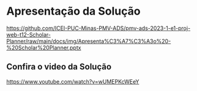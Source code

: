 


# Apresentação da Solução

https://github.com/ICEI-PUC-Minas-PMV-ADS/pmv-ads-2023-1-e1-proj-web-t12-Scholar-Planner/raw/main/docs/img/Apresenta%C3%A7%C3%A3o%20-%20Scholar%20Planner.pptx


## Confira o video da Solução

https://www.youtube.com/watch?v=wUMEPKcWEeY



